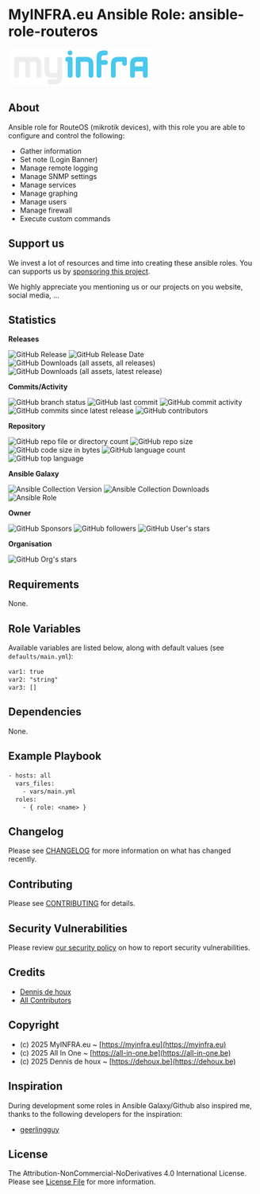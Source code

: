 # MyINFRA.eu Ansible Role: ansible-role-routeros

[![MyINFRA.eu logo](https://raw.githubusercontent.com/MyINFRA-eu/.github/main/logo/myinfra-logo-grey.svg)](https://myinfra.eu)


## About

Ansible role for RouteOS (mikrotik devices), with this role you are able to configure and control the following:

- Gather information
- Set note (Login Banner)
- Manage remote logging
- Manage SNMP settings
- Manage services
- Manage graphing
- Manage users
- Manage firewall
- Execute custom commands


## Support us

We invest a lot of resources and time into creating these ansible roles. You can supports us by [sponsoring this project](https://github.com/MyINFRA-eu#sponsorship).

We highly appreciate you mentioning us or our projects on you website, social media, ...


## Statistics

**Releases**

![GitHub Release](https://img.shields.io/github/v/release/MyINFRA-eu/ansible-role-routeros?style=flat)
![GitHub Release Date](https://img.shields.io/github/release-date/MyINFRA-eu/ansible-role-routeros?style=flat)
![GitHub Downloads (all assets, all releases)](https://img.shields.io/github/downloads/MyINFRA-eu/ansible-role-routeros/total?style=flat)
![GitHub Downloads (all assets, latest release)](https://img.shields.io/github/downloads/MyINFRA-eu/ansible-role-routeros/latest/total?style=flat)

**Commits/Activity**

![GitHub branch status](https://img.shields.io/github/checks-status/MyINFRA-eu/ansible-role-routeros/main?style=flat)
![GitHub last commit](https://img.shields.io/github/last-commit/MyINFRA-eu/ansible-role-routeros?style=for-the-badge?style=flat)
![GitHub commit activity](https://img.shields.io/github/commit-activity/w/MyINFRA-eu/ansible-role-routeros?style=flat)
![GitHub commits since latest release](https://img.shields.io/github/commits-since/MyINFRA-eu/ansible-role-routeros/latest?style=flat)
![GitHub contributors](https://img.shields.io/github/contributors/MyINFRA-eu/ansible-role-routeros?style=for-the-badge?style=flat)

**Repository**

![GitHub repo file or directory count](https://img.shields.io/github/directory-file-count/MyINFRA-eu/ansible-role-routeros?style=flat)
![GitHub repo size](https://img.shields.io/github/repo-size/MyINFRA-eu/ansible-role-routeros?style=flat)
![GitHub code size in bytes](https://img.shields.io/github/languages/code-size/MyINFRA-eu/ansible-role-routeros?style=flat)
![GitHub language count](https://img.shields.io/github/languages/count/MyINFRA-eu/ansible-role-routeros?style=flat)
![GitHub top language](https://img.shields.io/github/languages/top/MyINFRA-eu/ansible-role-routeros?style=flat)

**Ansible Galaxy**

![Ansible Collection Version](https://img.shields.io/ansible/collection/v/MyINFRA-eu/ansible-role-routeros?style=flat)
![Ansible Collection Downloads](https://img.shields.io/ansible/collection/d/MyINFRA-eu/ansible-role-routeros?style=flat)
![Ansible Role](https://img.shields.io/ansible/role/d/MyINFRA-eu/ansible-role-routeros?style=flat)

**Owner**

![GitHub Sponsors](https://img.shields.io/github/sponsors/Dennis-de-Houx?style=for-the-badge)
![GitHub followers](https://img.shields.io/github/followers/Dennis-de-Houx?style=for-the-badge)
![GitHub User's stars](https://img.shields.io/github/stars/Dennis-de-Houx?style=for-the-badge)

**Organisation**

![GitHub Org's stars](https://img.shields.io/github/stars/MyINFRA-eu?style=for-the-badge)


## Requirements

None.


## Role Variables

Available variables are listed below, along with default values (see `defaults/main.yml`):

```
var1: true
var2: "string"
var3: []
```


## Dependencies

None.


## Example Playbook

```
- hosts: all
  vars_files:
    - vars/main.yml
  roles:
    - { role: <name> }
```


## Changelog

Please see [CHANGELOG](CHANGELOG.md) for more information on what has changed recently.


## Contributing

Please see [CONTRIBUTING](CONTRIBUTING.md) for details.


## Security Vulnerabilities

Please review [our security policy](https://github.com/MyINFRA-eu/ansible-role-routeros/security/policy) on how to report security vulnerabilities.


## Credits

- [Dennis de houx](https://github.com/Dennis-de-Houx)
- [All Contributors](https://github.com/MyINFRA-eu/ansible-role-routeros/contributors)


## Copyright

- (c) 2025 MyINFRA.eu ~ [https://myinfra.eu](https://myinfra.eu)
- (c) 2025 All In One ~ [https://all-in-one.be](https://all-in-one.be)
- (c) 2025 Dennis de houx ~ [https://dehoux.be](https://dehoux.be)


## Inspiration

During development some roles in Ansible Galaxy/Github also inspired me,
thanks to the following developers for the inspiration:

- [geerlingguy](https://github.com/geerlingguy/)


## License

The Attribution-NonCommercial-NoDerivatives 4.0 International License. Please see [License File](LICENSE.md) for more information.
